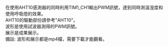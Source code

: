 在使用AHT10感測器的同時利用TIM1_CH1輸出PWM訊號，達到同時測溫溼度和使用呼吸燈的效果。  
AHT10的驅動部份請參考"AHT10"。  
波形是使用試波器測得的PWM訊號。  
展示是成果展示。  
備註: 波形和展示都是mp4檔，需要下載才能觀看。
